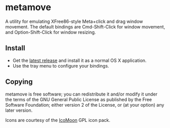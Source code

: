 # metamove

A utility for emulating XFree86-style Meta+click and drag window movement. The default bindings are Cmd-Shift-Click for window movement, and Option-Shift-Click for window resizing.

## Install
* Get the [latest release](https://github.com/jmgao/metamove/releases/latest) and install it as a normal OS X application.
* Use the tray menu to configure your bindings.

## Copying
metamove is free software; you can redistribute it and/or modify it under the terms of the GNU General Public License as published by the Free Software Foundation; either version 2 of the License, or (at your option) any later version.

Icons are courtesy of the [IcoMoon](http://icomoon.io/#icons) GPL icon pack.
